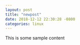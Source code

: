 ```yaml
---
layout: post
title: "newpost"
date: 2018-12-12 22:30:28 -0800
categories: linux
---
```


This is some sample content

